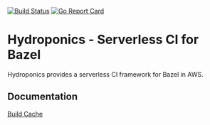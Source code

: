 [![Build Status](https://travis-ci.org/zenreach/hydroponics.svg?branch=master)](https://travis-ci.org/zenreach/hydroponics) [![Go Report Card](https://goreportcard.com/badge/github.com/zenreach/hydroponics)](https://goreportcard.com/report/github.com/zenreach/hydroponics)

Hydroponics - Serverless CI for Bazel
=====================================
Hydroponics provides a serverless CI framework for Bazel in AWS.

Documentation
-------------
[Build Cache](docs/cache.md)
